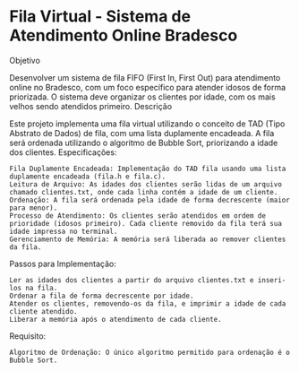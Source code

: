 # Fila Virtual - Sistema de Atendimento Online Bradesco

Objetivo

Desenvolver um sistema de fila FIFO (First In, First Out) para atendimento online no Bradesco, com um foco específico para atender idosos de forma priorizada. O sistema deve organizar os clientes por idade, com os mais velhos sendo atendidos primeiro.
Descrição

Este projeto implementa uma fila virtual utilizando o conceito de TAD (Tipo Abstrato de Dados) de fila, com uma lista duplamente encadeada. A fila será ordenada utilizando o algoritmo de Bubble Sort, priorizando a idade dos clientes.
Especificações:

    Fila Duplamente Encadeada: Implementação do TAD fila usando uma lista duplamente encadeada (fila.h e fila.c).
    Leitura de Arquivo: As idades dos clientes serão lidas de um arquivo chamado clientes.txt, onde cada linha contém a idade de um cliente.
    Ordenação: A fila será ordenada pela idade de forma decrescente (maior para menor).
    Processo de Atendimento: Os clientes serão atendidos em ordem de prioridade (idosos primeiro). Cada cliente removido da fila terá sua idade impressa no terminal.
    Gerenciamento de Memória: A memória será liberada ao remover clientes da fila.

Passos para Implementação:

    Ler as idades dos clientes a partir do arquivo clientes.txt e inseri-los na fila.
    Ordenar a fila de forma decrescente por idade.
    Atender os clientes, removendo-os da fila, e imprimir a idade de cada cliente atendido.
    Liberar a memória após o atendimento de cada cliente.

Requisito:

    Algoritmo de Ordenação: O único algoritmo permitido para ordenação é o Bubble Sort.
